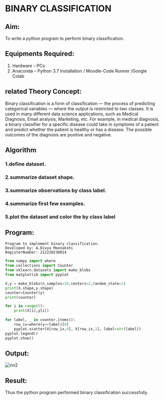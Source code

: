 # BINARY CLASSIFICATION
## Aim:
To write a python program to perform binary classification.

## Equipments Required:
1. Hardware – PCs
2. Anaconda – Python 3.7 Installation / Moodle-Code Runner /Google Colab

## related Theory Concept:
Binary classification is a form of classification — the process of predicting categorical variables — where the output is restricted to two classes. It is used in many different data science applications, such as Medical Diagnosis, Email analysis, Marketing, etc. For example, in medical diagnosis, a binary classifier for a specific disease could take in symptoms of a patient and predict whether the patient is healthy or has a disease. The possible outcomes of the diagnosis are positive and negative.

## Algorithm
### 1.define dataset.
### 2.summarize dataset shape.
### 3.summarize observations by class label.
### 4.summarize first few examples.
### 5.plot the dataset and color the by class label

## Program:
```
Program to implement binary classification.
Developed by: A.Divya Meenakshi
RegisterNumber: 212220230014

```
```python
from numpy import where
from collections import Counter
from sklearn.datasets import make_blobs
from matplotlib import pyplot

X,y = make_blobs(n_samples=10,centers=2,random_state=1)
print(X.shape,y.shape)
counter=Counter(y)
print(counter)

for i in range(5):
    print(X[i],y[i])
    
for label, _ in counter.items():
    row_ix=where(y==label)[0]
    pyplot.scatter(X[row_ix,0], X[row_ix,1], label=str(label))
pyplot.legend()
pyplot.show()
```


## Output:
![nn2](https://user-images.githubusercontent.com/75235402/164061132-d2271378-f402-4e71-a848-599f4844772e.jpg)



## Result:
Thus the python program performed binary classification successfully.
